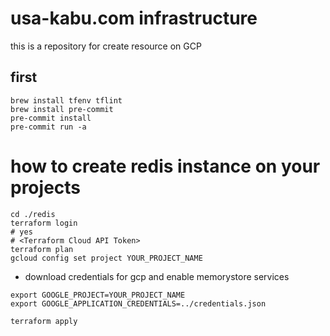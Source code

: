 # usa-kabu.com infrastructure

this is a repository for create resource on GCP

## first

```shell
brew install tfenv tflint
brew install pre-commit
pre-commit install
pre-commit run -a
```

# how to create redis instance on your projects

```shell
cd ./redis
terraform login
# yes
# <Terraform Cloud API Token>
terraform plan
gcloud config set project YOUR_PROJECT_NAME
```

* download credentials for gcp and enable memorystore services

```shell
export GOOGLE_PROJECT=YOUR_PROJECT_NAME
export GOOGLE_APPLICATION_CREDENTIALS=../credentials.json
```

```shell
terraform apply
```
